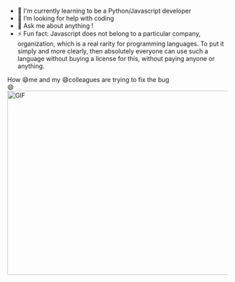 - 🔭 I'm currently learning to be a Python/Javascript developer 
- 🤔 I’m looking for help with coding
- 💬 Ask me about anything !
- ⚡ Fun fact: Javascript does not belong to a particular company, organization, which is a real rarity for programming languages. To put it simply and more clearly, then absolutely everyone can use such a language without buying a license for this, without paying anyone or anything.

<div>How 😄me and my 😄colleagues are trying to fix the bug</div>
<div>😄</div>

<img align="center" alt="GIF" src="https://usagif.com/wp-content/uploads/gify/7-dinosaurs-pplaying-beach-volleyball.gif" width="700" height="420"/>



